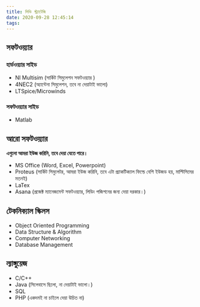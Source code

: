 ```yaml
---
title: সিভি স্ট্র্যাটেজি
date: 2020-09-28 12:45:14
tags:
---
```


## সফটওয়্যার
### হার্ডওয়্যার সাইড
+ NI Multisim (সার্কিট সিমুলেশন সফটওয়্যার )
+ 4NEC2 (অ্যান্টেনা সিমুলেশন, তবে না দেয়াটাই ভালো)
+ LTSpice/Microwinds 


### সফটওয়্যার সাইড
+ Matlab


## আরো সফটওয়্যার
**এগুলো আমরা ইউজ করিনি, তবে দেয়া যেতে পারে।**
+ MS Office (Word, Excel, Powerpoint)
+ Proteus      (সার্কিট সিমুলেটর, আমরা ইউজ করিনি, তবে এটা প্র্যাকটিক্যাল ফিল্ডে বেশি ইউজড হয়, মাল্টিসিমের মতনই)
+ LaTex
+ Asana (প্রজেক্ট ম্যানেজমেন্ট সফটওয়্যার, লিডিং পজিশনের জন্য দেয়া দরকার।)


## টেকনিক্যাল স্কিলস
+ Object Oriented Programming
+ Data Structure & Algorithm
+ Computer Networking
+ Database Management

## ল্যাঙ্গুয়েজ
+ C/C++
+ Java (সিলেবাসে ছিলো, না দেয়াটাই ভালো।)
+ SQL
+ PHP (একদমই না চাইলে দেয়া উচিত না)


